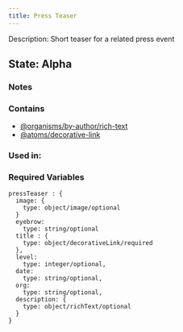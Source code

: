 ```yaml
---
title: Press Teaser
---
```

Description: Short teaser for a related press event

## State: Alpha

### Notes


### Contains
- [@organisms/by-author/rich-text](?p=organisms-rich-text)
- [@atoms/decorative-link](?p=atoms-decorative-link)

### Used in:


### Required Variables

~~~
pressTeaser : {
  image: {
    type: object/image/optional
  }
  eyebrow: 
    type: string/optional
  title : {
    type: object/decorativeLink/required
  },
  level: 
    type: integer/optional,  
  date: 
    type: string/optional,
  org: 
    type: string/optional,
  description: {
    type: object/richText/optional
  }
}

~~~
